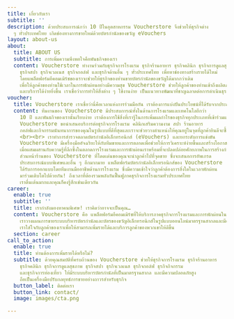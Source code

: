 ```yaml
---
title: เกี่ยวกับเรา
subtitle: ''
description: ด้วยประสบการณ์กว่า 10 ปีในอุตสาหกรรม Voucherstore จึงช่วยให้ธุรกิจต่าง
  ๆ ทั่วประเทศไทย เกิดช่องทางการขายใหม่ด้วยบัตรกำนัลของขวัญ eVouchers
layout: about-us
about:
  title: ABOUT US
  subtitle: การเพิ่มความพึงพอใจคือพันธกิจของเรา
  content: Voucherstore ทำงานร่วมกับธุรกิจการโรงแรม ธุรกิจร้านอาหาร ธุรกิจคลินิก ธุรกิจการดูแลสุขภาพ
    ธุรกิจสปา ธุรกิจเวลเนส ธุรกิจกอล์ฟ และธุรกิจด้านอื่น ๆ ทั่วประเทศไทย เพื่อหาช่องทางสร้างรายได้ใหม่
    โดยแพล็ตฟอร์มอีคอมเมิร์ซของเราจะช่วยให้ธุรกิจของท่านขายบัตรกำนัลของขวัญได้มากกว่าเดิม
    เพื่อให้ลูกค้าของท่านใช้เวลาในการพักผ่อนอย่างมีความสุข Voucherstore ช่วยให้ลูกค้าของท่านเข้าถึงผลิตภัณฑ์
    และบริการได้ง่ายยิ่งขึ้น เราเชื่อว่าการทำให้สิ่งต่าง ๆ ใช้งานง่าย เป็นแนวทางพัฒนาที่ชาญฉลาดต่อการดำเนินธุรกิจ
voucher:
  title: Voucherstore เราเชื่อว่านี่คือเวลาแห่งการร่วมมือกัน เราต้องการแบ่งปันประโยชน์ที่ได้รับจากประสบการณ์ของเราให้กับคุณ
  content: ทีมงานของ Voucherstore มีประสบการณ์ทั้งในด้านการโรงแรมและเทคโนโลยีกว่า
    10 ปี และพันธกิจของเรานั้นเรียบง่าย เราต้องการใช้สิ่งที่เรารู้ในการเพิ่มผลกำไรของธุรกิจทุกประเภทที่เข้าร่วมแพล็ตฟอร์มของเรา
    Voucherstore ขอนำเสนอบริการต่อธุรกิจการโรงแรม คลินิกเสริมความงาม สปา ร้านอาหาร
    กอล์ฟและกิจกรรมนันทนาการของคุณในรูปแบบที่ดีที่สุดและเราจะช่วยวางตำแหน่งให้คุณอยู่ในจุดที่ลูกค้ายินดีจะซื้อ
    <br><br> เราทำการสำรวจตลาดบัตรกำนัลอิเล็กทรอนิกส์ (eVouchers) และยกระดับการแข่งขัน
    Voucherstore มีเครื่องมืออัจฉริยะให้กับทีมขายและการตลาดเพื่อช่วยให้การวิเคราะห์ง่ายขึ้นและสร้างโอกาสในการเติบโตมากขึ้น
    เมื่อผสมผสานกับความรู้ที่ลึกซึ้งในตลาดการโรงแรมและการพักผ่อนเราพร้อมที่จะปลดปล่อยศักยภาพในการสร้างกำไรของคุณพร้อมบริการที่เพียบพร้อมในการดำเนินงานและลูกค้าที่มีค่าของคุณ<br><br>
    ส่วนหน้าร้านของ Voucherstore ที่โดดเด่นของคุณจะนำลูกค้าไปที่จุดขาย ซึ่งจะเสนอการอัพเกรด
    ประสบการณ์แบบพิเศษและอื่น ๆ อีกมากมาย แพล็ตฟอร์มบัตรกำนัลอิเล็กทรอนิกส์ของ Voucherstore
    ได้รับการออกแบบโดยทีมงานมืออาชีพด้านการโรงแรม ซึ่งมีความเข้าใจว่าลูกค้าต้องการสิ่งใดในเวลาพักผ่อน
    มาร่วมเติบโตไปด้วยกัน! ถึงเวลาที่ต้องรวมพลังกันฟื้นฟูภาคธุรกิจการโรงแรมทั่วประเทศไทย
    เราตื่นเต้นมากและคุณก็คงรู้สึกเช่นเดียวกัน
career:
  enable: true
  subtitle: ''
  title: เรากำลังมองหาคนพิเศษ! เราคิดว่าอาจจะเป็นคุณ…
  content: Voucherstore คือ แพล็ตฟอร์มอีคอมเมิร์ซที่ให้บริการภาคธุรกิจการโรงแรมและการพักผ่อนในประเทศไทย
    เราวางแผนการขายระบบบริหารบัตรกำนัลและบัตรของขวัญอิเล็กทรอนิกส์ในรูปแบบออนไลน์มาตรฐานสากลและมีความปลอดภัยสูง
    เราใส่ใจกับลูกค้าของเราเพื่อให้สามารถเพิ่มรายได้และบริการลูกค้าของพวกเขาให้ดีขึ้น
  section: career
call_to_action:
  enable: true
  title: ท่านต้องการเพิ่มรายได้หรือไม่?
  subtitle: ด้วยคุณสมบัติที่ครบถ้วนของ Voucherstore ช่วยให้ธุรกิจการโรงแรม ธุรกิจร้านอาหาร
    ธุรกิจคลินิก ธุรกิจการดูแลสุขภาพ ธุรกิจสปา ธุรกิจเวลเนส ธุรกิจกอล์ฟ ธุรกิจกิจกรรม
    และธุรกิจการท่องเที่ยว ให้มีระบบบริหารบัตรกำนัลที่เป็นมาตรฐานสากล และมีความปลอดภัยสูง
    ถือเป็นเครื่องมือปรับกลยุทธ์การขายอย่างถาวรสำหรับธุรกิจ
  button_label: ติดต่อเรา
  button_link: contact/
  image: images/cta.png

---
```

